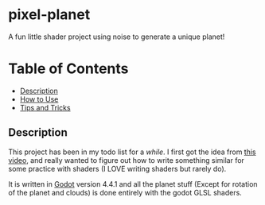 # pixel-planet

A fun little shader project using noise to generate a unique planet!

# Table of Contents
- [Description](#description)
- [How to Use](#how-to-use)
- [Tips and Tricks](#tips-and-tricks)

## Description

This project has been in my todo list for a *while*. I first got the idea from [this video](https://www.youtube.com/watch?v=Pe3CuOTc-sM), and really wanted to figure out how to write something similar for some practice with shaders (I LOVE writing shaders but rarely do).

It is written in [Godot](https://godotengine.org/) version 4.4.1 and all the planet stuff (Except for rotation of the planet and clouds) is done entirely with the godot GLSL shaders.
